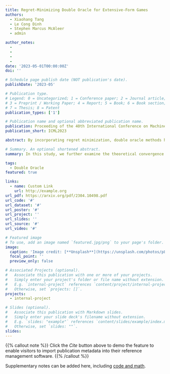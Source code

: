 ```yaml
---
title: Regret-Minimizing Double Oracle for Extensive-Form Games
authors:
  - Xiaohang Tang
  - Le Cong Dinh
  - Stephen Marcus McAleer
  - admin

author_notes:
  -
  -
  -
  -
date: '2023-05-01T00:00:00Z'
doi: ''

# Schedule page publish date (NOT publication's date).
publishDate: '2023-05'

# Publication type.
# Legend: 0 = Uncategorized; 1 = Conference paper; 2 = Journal article;
# 3 = Preprint / Working Paper; 4 = Report; 5 = Book; 6 = Book section;
# 7 = Thesis; 8 = Patent
publication_types: ['1']

# Publication name and optional abbreviated publication name.
publication: Proceeding of the 40th International Conference on Machine Learning
publication_short: ICML2023

abstract: By incorporating regret minimization, double oracle methods have demonstrated rapid convergence to Nash Equilibrium (NE) in normal-form games and extensive-form games, through algorithms such as online double oracle (ODO) and extensive-form double oracle (XDO), respectively. In this study, we further examine the theoretical convergence rate and sample complexity of such regret minimization-based double oracle methods, utilizing a unified framework called RegretMinimizing Double Oracle. Based on this framework, we extend ODO to extensive-form games and determine its sample complexity. Moreover, we demonstrate that the sample complexity of XDO can be exponential in the number of information sets $|S|$, owing to the exponentially decaying stopping threshold of restricted games. To solve this problem, we propose the Periodic Double Oracle (PDO) method, which has the lowest sample complexity among regret minimization-based double oracle methods, being only polynomial in |S|. Empirical evaluations on multiple poker and board games show that PDO achieves significantly faster convergence than previous double oracle algorithms and reaches a competitive level with state-of-the-art regret minimization methods.

# Summary. An optional shortened abstract.
summary: In this study, we further examine the theoretical convergence rate and sample complexity of such regret minimization-based double oracle methods, utilizing a unified framework called RegretMinimizing Double Oracle.

tags:
  - Double Oracle
featured: true

links:
  - name: Custom Link
    url: http://example.org
url_pdf: https://arxiv.org/pdf/2304.10498.pdf
url_code: '#'
url_dataset: '#'
url_poster: '#'
url_project: ''
url_slides: ''
url_source: '#'
url_video: '#'

# Featured image
# To use, add an image named `featured.jpg/png` to your page's folder.
image:
  caption: 'Image credit: [**Unsplash**](https://unsplash.com/photos/pLCdAaMFLTE)'
  focal_point: ''
  preview_only: false

# Associated Projects (optional).
#   Associate this publication with one or more of your projects.
#   Simply enter your project's folder or file name without extension.
#   E.g. `internal-project` references `content/project/internal-project/index.md`.
#   Otherwise, set `projects: []`.
projects:
  - internal-project

# Slides (optional).
#   Associate this publication with Markdown slides.
#   Simply enter your slide deck's filename without extension.
#   E.g. `slides: "example"` references `content/slides/example/index.md`.
#   Otherwise, set `slides: ""`.
slides:
---
```


{{% callout note %}}
Click the _Cite_ button above to demo the feature to enable visitors to import publication metadata into their reference management software.
{{% /callout %}}

Supplementary notes can be added here, including [code and math](https://wowchemy.com/docs/content/writing-markdown-latex/).
